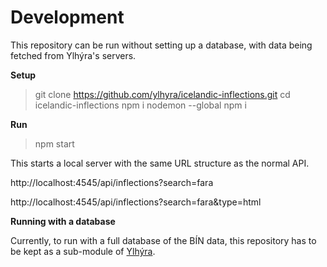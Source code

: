 # Development

This repository can be run without setting up a database, with data being fetched from Ylhýra's servers.

**Setup**

> git clone https://github.com/ylhyra/icelandic-inflections.git
> cd icelandic-inflections
> npm i nodemon --global
> npm i

**Run**

> npm start

This starts a local server with the same URL structure as the normal API.

http://localhost:4545/api/inflections?search=fara

http://localhost:4545/api/inflections?search=fara&type=html





**Running with a database**

Currently, to run with a full database of the BÍN data, this repository has to be kept as a sub-module of [Ylhýra](https://github.com/ylhyra/ylhyra).
